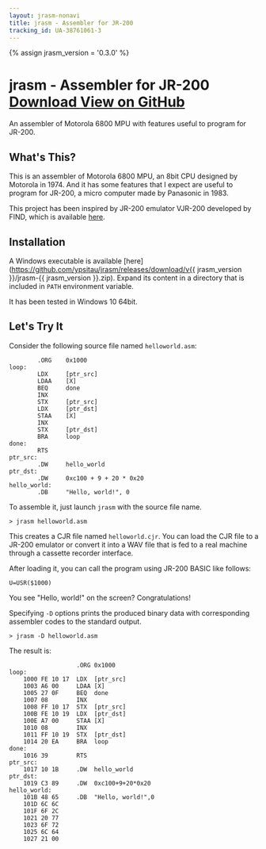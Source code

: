 ```yaml
---
layout: jrasm-nonavi
title: jrasm - Assembler for JR-200
tracking_id: UA-38761061-3
---
```

{% assign jrasm_version = '0.3.0' %}

<div class="jumbotron">
  <div class="container-fluid">
	<h1 class="display-4">jrasm - Assembler for JR-200
	  <span class="float-right">
		<a class="btn btn-secondary" href="https://github.com/ypsitau/jrasm/releases/download/v{{ jrasm_version }}/jrasm-{{ jrasm_version }}.zip">
		  <i class="fas fa-download mr-2"></i>Download
		</a>
		<a class="btn btn-secondary" href="https://github.com/ypsitau/jrasm">
		  <i class="fab fa-github mr-2"></i>View on GitHub
		</a>
	  </span>
	</h1>
	<p class="lead">
	An assembler of Motorola 6800 MPU with features useful to program for JR-200.
	</p>
  </div>
</div>


## What's This?

This is an assembler of Motorola 6800 MPU, an 8bit CPU designed by Motorola in 1974.
And it has some features that I expect are useful to program for JR-200, a micro computer made by Panasonic in 1983.

This project has been inspired by JR-200 emulator VJR-200 developed by FIND,
which is available [here](http://www17.plala.or.jp/find_jr200/vjr200_en.html).

## Installation

A Windows executable is available [here](https://github.com/ypsitau/jrasm/releases/download/v{{ jrasm_version }}/jrasm-{{ jrasm_version }}.zip).
Expand its content in a directory that is included in `PATH` environment variable.

It has been tested in Windows 10 64bit.


## Let's Try It

Consider the following source file named `helloworld.asm`:

```
        .ORG    0x1000
loop:
        LDX     [ptr_src]
        LDAA    [X]
        BEQ     done
        INX
        STX     [ptr_src]
        LDX     [ptr_dst]
        STAA    [X]
        INX
        STX     [ptr_dst]
        BRA     loop
done:
        RTS
ptr_src:
        .DW     hello_world
ptr_dst:
        .DW     0xc100 + 9 + 20 * 0x20
hello_world:
        .DB     "Hello, world!", 0
```

To assemble it, just launch `jrasm` with the source file name.

```
> jrasm helloworld.asm
```

This creates a CJR file named `helloworld.cjr`. You can load the CJR file to a JR-200 emulator
or convert it into a WAV file that is fed to a real machine through a cassette recorder interface.

After loading it, you can call the program using JR-200 BASIC like follows:

```
U=USR($1000)
```

You see "Hello, world!" on the screen? Congratulations!

Specifying `-D` options prints the produced binary data with corresponding assembler codes
to the standard output.

```
> jrasm -D helloworld.asm
```

The result is:

```
                   .ORG 0x1000
loop:
    1000 FE 10 17  LDX  [ptr_src]
    1003 A6 00     LDAA [X]
    1005 27 0F     BEQ  done
    1007 08        INX 
    1008 FF 10 17  STX  [ptr_src]
    100B FE 10 19  LDX  [ptr_dst]
    100E A7 00     STAA [X]
    1010 08        INX 
    1011 FF 10 19  STX  [ptr_dst]
    1014 20 EA     BRA  loop
done:
    1016 39        RTS 
ptr_src:
    1017 10 1B     .DW  hello_world
ptr_dst:
    1019 C3 89     .DW  0xc100+9+20*0x20
hello_world:
    101B 48 65     .DB  "Hello, world!",0
    101D 6C 6C   
    101F 6F 2C   
    1021 20 77   
    1023 6F 72   
    1025 6C 64   
    1027 21 00   
```
